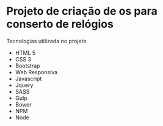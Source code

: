 # Projeto de criação de os para conserto de relógios

Tecnologias utilizada no projeto

- HTML 5
- CSS 3
- Bootstrap
- Web Responsiva
- Javascript
- Jquery
- SASS
- Gulp
- Bower
- NPM
- Node


